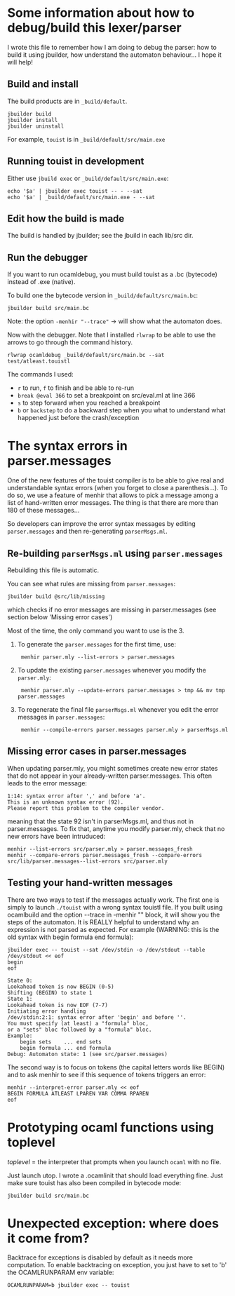Some information about how to debug/build this lexer/parser
===========================================================
I wrote this file to remember how I am doing to debug the parser: how to
build it using jbuilder, how understand the automaton behaviour... I hope
it will help!

## Build and install ##

The build products are in `_build/default`.

    jbuilder build
    jbuilder install
    jbuilder uninstall

For example, `touist` is in `_build/default/src/main.exe`

## Running touist in development ##

Either use `jbuild exec` or `_build/default/src/main.exe`:

    echo '$a' | jbuilder exec touist -- - --sat
    echo '$a' | _build/default/src/main.exe - --sat


## Edit how the build is made ##
The build is handled by jbuilder; see the jbuild in each lib/src dir.

## Run the debugger ##

If you want to run ocamldebug, you must build touist as a .bc (bytecode)
instead of .exe (native).

To build one the bytecode version in `_build/default/src/main.bc`:

    jbuilder build src/main.bc

Note: the option `-menhir "--trace"` -> will show what the automaton does.

Now with the debugger. Note that I installed `rlwrap` to be able to use the
arrows to go through the command history.

    rlwrap ocamldebug _build/default/src/main.bc --sat test/atleast.touistl

The commands I used:
- `r` to run, `f` to finish and be able to re-run
- `break @eval 366` to set a breakpoint on src/eval.ml at line 366
- `s` to step forward when you reached a breakpoint
- `b` or `backstep` to do a backward step when you what to understand what
  happened just before the crash/exception



The syntax errors in parser.messages
====================================
One of the new features of the touist compiler is to be able to give real
and understandable syntax errors (when you forget to close a parenthesis...).
To do so, we use a feature of menhir that allows to pick a message among a
list of hand-written error messages. The thing is that there are more than
180 of these messages...

So developers can improve the error syntax messages by editing
`parser.messages` and then re-generating `parserMsgs.ml`.


## Re-building `parserMsgs.ml` using `parser.messages` ##

Rebuilding this file is automatic.

You can see what rules are missing from `parser.messages`:

    jbuilder build @src/lib/missing

which checks if no error messages are missing in parser.messages
(see section below 'Missing error cases')

Most of the time, the only command you want to use is the 3.

1. To generate the `parser.messages` for the first time, use:

        menhir parser.mly --list-errors > parser.messages

2. To update the existing `parser.messages` whenever you modify the `parser.mly`:

        menhir parser.mly --update-errors parser.messages > tmp && mv tmp parser.messages

3. To regenerate the final file `parserMsgs.ml` whenever you edit the error
messages in `parser.messages`:

        menhir --compile-errors parser.messages parser.mly > parserMsgs.ml

## Missing error cases in parser.messages
When updating parser.mly, you might sometimes create new error states
that do not appear in your already-written parser.messages.
This often leads to the error message:
```
1:14: syntax error after ',' and before 'a'.
This is an unknown syntax error (92).
Please report this problem to the compiler vendor.
```
meaning that the state 92 isn't in parserMsgs.ml, and thus not in
parser.messages. To fix that, anytime you modify parser.mly, check that
no new errors have been intruduced:

```
menhir --list-errors src/parser.mly > parser.messages_fresh
menhir --compare-errors parser.messages_fresh --compare-errors src/lib/parser.messages--list-errors src/parser.mly
```

## Testing your hand-written messages ##
There are two ways to test if the messages actually work. The first one
is simply to launch `./touist` with a wrong syntax touistl file. If you built
using ocamlbuild and the option --trace in -menhir "" block, it will show you
the steps of the automaton. It is REALLY helpful to understand why an expression
is not parsed as expected. For example (WARNING: this is the old syntax with
begin formula end formula):

```
jbuilder exec -- touist --sat /dev/stdin -o /dev/stdout --table /dev/stdout << eof
begin
eof

State 0:
Lookahead token is now BEGIN (0-5)
Shifting (BEGIN) to state 1
State 1:
Lookahead token is now EOF (7-7)
Initiating error handling
/dev/stdin:2:1: syntax error after 'begin' and before ''.
You must specify (at least) a "formula" bloc,
or a "sets" bloc followed by a "formula" bloc.
Example:
    begin sets    ... end sets
    begin formula ... end formula
Debug: Automaton state: 1 (see src/parser.messages)
```

The second way is to focus on tokens (the capital letters words like BEGIN)
and to ask menhir to see if this sequence of tokens triggers an error:

```
menhir --interpret-error parser.mly << eof
BEGIN FORMULA ATLEAST LPAREN VAR COMMA RPAREN
eof
```


Prototyping ocaml functions using toplevel
==========================================
*toplevel* = the interpreter that prompts when you launch `ocaml` with no file.

Just launch utop. I wrote a .ocamlinit that should load everything fine.
Just make sure touist has also been compiled in bytecode mode:

    jbuilder build src/main.bc

Unexpected exception: where does it come from?
=============================================
Backtrace for exceptions is disabled by default as it needs more computation.
To enable backtracing on exception, you just have to set to 'b' the
OCAMLRUNPARAM env variable:

    OCAMLRUNPARAM=b jbuilder exec -- touist
